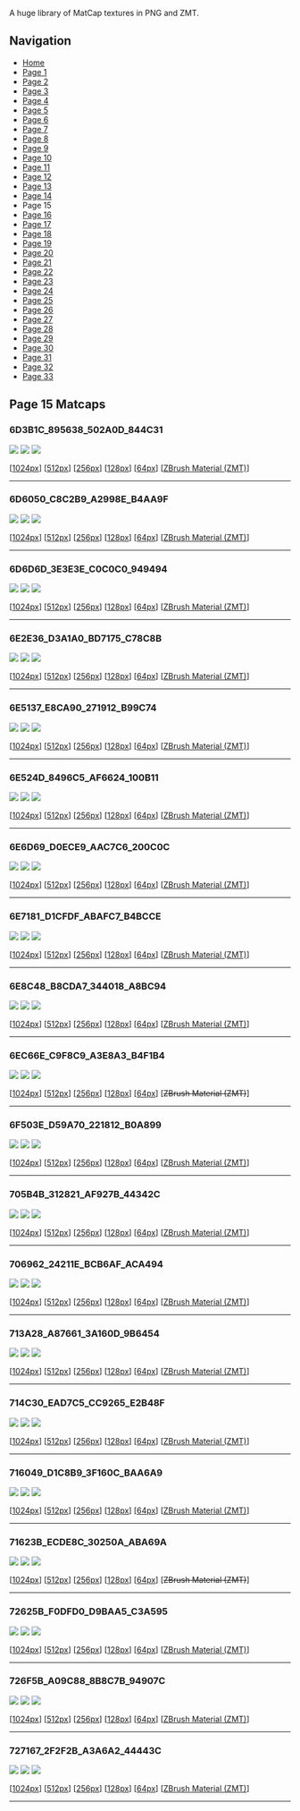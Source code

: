 A huge library of MatCap textures in PNG and ZMT.


## Navigation
* [Home](/)
* [Page 1](PAGE-1.md)
* [Page 2](PAGE-2.md)
* [Page 3](PAGE-3.md)
* [Page 4](PAGE-4.md)
* [Page 5](PAGE-5.md)
* [Page 6](PAGE-6.md)
* [Page 7](PAGE-7.md)
* [Page 8](PAGE-8.md)
* [Page 9](PAGE-9.md)
* [Page 10](PAGE-10.md)
* [Page 11](PAGE-11.md)
* [Page 12](PAGE-12.md)
* [Page 13](PAGE-13.md)
* [Page 14](PAGE-14.md)
* Page 15
* [Page 16](PAGE-16.md)
* [Page 17](PAGE-17.md)
* [Page 18](PAGE-18.md)
* [Page 19](PAGE-19.md)
* [Page 20](PAGE-20.md)
* [Page 21](PAGE-21.md)
* [Page 22](PAGE-22.md)
* [Page 23](PAGE-23.md)
* [Page 24](PAGE-24.md)
* [Page 25](PAGE-25.md)
* [Page 26](PAGE-26.md)
* [Page 27](PAGE-27.md)
* [Page 28](PAGE-28.md)
* [Page 29](PAGE-29.md)
* [Page 30](PAGE-30.md)
* [Page 31](PAGE-31.md)
* [Page 32](PAGE-32.md)
* [Page 33](PAGE-33.md)
## Page 15 Matcaps
### 6D3B1C_895638_502A0D_844C31
![](preview/6D3B1C_895638_502A0D_844C31-preview.png)
![](thumbnail/6D3B1C_895638_502A0D_844C31.jpg)
![](palette/6D3B1C_895638_502A0D_844C31-palette.png)

[[1024px](https://github.com/nidorx/matcaps/raw/master/1024/6D3B1C_895638_502A0D_844C31.png)]
[[512px](https://github.com/nidorx/matcaps/raw/master/512/6D3B1C_895638_502A0D_844C31-512px.png)]
[[256px](https://github.com/nidorx/matcaps/raw/master/256/6D3B1C_895638_502A0D_844C31-256px.png)]
[[128px](https://github.com/nidorx/matcaps/raw/master/128/6D3B1C_895638_502A0D_844C31-128px.png)]
[[64px](https://github.com/nidorx/matcaps/raw/master/64/6D3B1C_895638_502A0D_844C31-64px.png)]
[[ZBrush Material (ZMT)](https://github.com/nidorx/matcaps/raw/master/zmt/6D3B1C_895638_502A0D_844C31.zmt)]

---
### 6D6050_C8C2B9_A2998E_B4AA9F
![](preview/6D6050_C8C2B9_A2998E_B4AA9F-preview.png)
![](thumbnail/6D6050_C8C2B9_A2998E_B4AA9F.jpg)
![](palette/6D6050_C8C2B9_A2998E_B4AA9F-palette.png)

[[1024px](https://github.com/nidorx/matcaps/raw/master/1024/6D6050_C8C2B9_A2998E_B4AA9F.png)]
[[512px](https://github.com/nidorx/matcaps/raw/master/512/6D6050_C8C2B9_A2998E_B4AA9F-512px.png)]
[[256px](https://github.com/nidorx/matcaps/raw/master/256/6D6050_C8C2B9_A2998E_B4AA9F-256px.png)]
[[128px](https://github.com/nidorx/matcaps/raw/master/128/6D6050_C8C2B9_A2998E_B4AA9F-128px.png)]
[[64px](https://github.com/nidorx/matcaps/raw/master/64/6D6050_C8C2B9_A2998E_B4AA9F-64px.png)]
[[ZBrush Material (ZMT)](https://github.com/nidorx/matcaps/raw/master/zmt/6D6050_C8C2B9_A2998E_B4AA9F.zmt)]

---
### 6D6D6D_3E3E3E_C0C0C0_949494
![](preview/6D6D6D_3E3E3E_C0C0C0_949494-preview.png)
![](thumbnail/6D6D6D_3E3E3E_C0C0C0_949494.jpg)
![](palette/6D6D6D_3E3E3E_C0C0C0_949494-palette.png)

[[1024px](https://github.com/nidorx/matcaps/raw/master/1024/6D6D6D_3E3E3E_C0C0C0_949494.png)]
[[512px](https://github.com/nidorx/matcaps/raw/master/512/6D6D6D_3E3E3E_C0C0C0_949494-512px.png)]
[[256px](https://github.com/nidorx/matcaps/raw/master/256/6D6D6D_3E3E3E_C0C0C0_949494-256px.png)]
[[128px](https://github.com/nidorx/matcaps/raw/master/128/6D6D6D_3E3E3E_C0C0C0_949494-128px.png)]
[[64px](https://github.com/nidorx/matcaps/raw/master/64/6D6D6D_3E3E3E_C0C0C0_949494-64px.png)]
[[ZBrush Material (ZMT)](https://github.com/nidorx/matcaps/raw/master/zmt/6D6D6D_3E3E3E_C0C0C0_949494.zmt)]

---
### 6E2E36_D3A1A0_BD7175_C78C8B
![](preview/6E2E36_D3A1A0_BD7175_C78C8B-preview.png)
![](thumbnail/6E2E36_D3A1A0_BD7175_C78C8B.jpg)
![](palette/6E2E36_D3A1A0_BD7175_C78C8B-palette.png)

[[1024px](https://github.com/nidorx/matcaps/raw/master/1024/6E2E36_D3A1A0_BD7175_C78C8B.png)]
[[512px](https://github.com/nidorx/matcaps/raw/master/512/6E2E36_D3A1A0_BD7175_C78C8B-512px.png)]
[[256px](https://github.com/nidorx/matcaps/raw/master/256/6E2E36_D3A1A0_BD7175_C78C8B-256px.png)]
[[128px](https://github.com/nidorx/matcaps/raw/master/128/6E2E36_D3A1A0_BD7175_C78C8B-128px.png)]
[[64px](https://github.com/nidorx/matcaps/raw/master/64/6E2E36_D3A1A0_BD7175_C78C8B-64px.png)]
[[ZBrush Material (ZMT)](https://github.com/nidorx/matcaps/raw/master/zmt/6E2E36_D3A1A0_BD7175_C78C8B.zmt)]

---
### 6E5137_E8CA90_271912_B99C74
![](preview/6E5137_E8CA90_271912_B99C74-preview.png)
![](thumbnail/6E5137_E8CA90_271912_B99C74.jpg)
![](palette/6E5137_E8CA90_271912_B99C74-palette.png)

[[1024px](https://github.com/nidorx/matcaps/raw/master/1024/6E5137_E8CA90_271912_B99C74.png)]
[[512px](https://github.com/nidorx/matcaps/raw/master/512/6E5137_E8CA90_271912_B99C74-512px.png)]
[[256px](https://github.com/nidorx/matcaps/raw/master/256/6E5137_E8CA90_271912_B99C74-256px.png)]
[[128px](https://github.com/nidorx/matcaps/raw/master/128/6E5137_E8CA90_271912_B99C74-128px.png)]
[[64px](https://github.com/nidorx/matcaps/raw/master/64/6E5137_E8CA90_271912_B99C74-64px.png)]
[[ZBrush Material (ZMT)](https://github.com/nidorx/matcaps/raw/master/zmt/6E5137_E8CA90_271912_B99C74.zmt)]

---
### 6E524D_8496C5_AF6624_100B11
![](preview/6E524D_8496C5_AF6624_100B11-preview.png)
![](thumbnail/6E524D_8496C5_AF6624_100B11.jpg)
![](palette/6E524D_8496C5_AF6624_100B11-palette.png)

[[1024px](https://github.com/nidorx/matcaps/raw/master/1024/6E524D_8496C5_AF6624_100B11.png)]
[[512px](https://github.com/nidorx/matcaps/raw/master/512/6E524D_8496C5_AF6624_100B11-512px.png)]
[[256px](https://github.com/nidorx/matcaps/raw/master/256/6E524D_8496C5_AF6624_100B11-256px.png)]
[[128px](https://github.com/nidorx/matcaps/raw/master/128/6E524D_8496C5_AF6624_100B11-128px.png)]
[[64px](https://github.com/nidorx/matcaps/raw/master/64/6E524D_8496C5_AF6624_100B11-64px.png)]
[[ZBrush Material (ZMT)](https://github.com/nidorx/matcaps/raw/master/zmt/6E524D_8496C5_AF6624_100B11.zmt)]

---
### 6E6D69_D0ECE9_AAC7C6_200C0C
![](preview/6E6D69_D0ECE9_AAC7C6_200C0C-preview.png)
![](thumbnail/6E6D69_D0ECE9_AAC7C6_200C0C.jpg)
![](palette/6E6D69_D0ECE9_AAC7C6_200C0C-palette.png)

[[1024px](https://github.com/nidorx/matcaps/raw/master/1024/6E6D69_D0ECE9_AAC7C6_200C0C.png)]
[[512px](https://github.com/nidorx/matcaps/raw/master/512/6E6D69_D0ECE9_AAC7C6_200C0C-512px.png)]
[[256px](https://github.com/nidorx/matcaps/raw/master/256/6E6D69_D0ECE9_AAC7C6_200C0C-256px.png)]
[[128px](https://github.com/nidorx/matcaps/raw/master/128/6E6D69_D0ECE9_AAC7C6_200C0C-128px.png)]
[[64px](https://github.com/nidorx/matcaps/raw/master/64/6E6D69_D0ECE9_AAC7C6_200C0C-64px.png)]
[[ZBrush Material (ZMT)](https://github.com/nidorx/matcaps/raw/master/zmt/6E6D69_D0ECE9_AAC7C6_200C0C.zmt)]

---
### 6E7181_D1CFDF_ABAFC7_B4BCCE
![](preview/6E7181_D1CFDF_ABAFC7_B4BCCE-preview.png)
![](thumbnail/6E7181_D1CFDF_ABAFC7_B4BCCE.jpg)
![](palette/6E7181_D1CFDF_ABAFC7_B4BCCE-palette.png)

[[1024px](https://github.com/nidorx/matcaps/raw/master/1024/6E7181_D1CFDF_ABAFC7_B4BCCE.png)]
[[512px](https://github.com/nidorx/matcaps/raw/master/512/6E7181_D1CFDF_ABAFC7_B4BCCE-512px.png)]
[[256px](https://github.com/nidorx/matcaps/raw/master/256/6E7181_D1CFDF_ABAFC7_B4BCCE-256px.png)]
[[128px](https://github.com/nidorx/matcaps/raw/master/128/6E7181_D1CFDF_ABAFC7_B4BCCE-128px.png)]
[[64px](https://github.com/nidorx/matcaps/raw/master/64/6E7181_D1CFDF_ABAFC7_B4BCCE-64px.png)]
[[ZBrush Material (ZMT)](https://github.com/nidorx/matcaps/raw/master/zmt/6E7181_D1CFDF_ABAFC7_B4BCCE.zmt)]

---
### 6E8C48_B8CDA7_344018_A8BC94
![](preview/6E8C48_B8CDA7_344018_A8BC94-preview.png)
![](thumbnail/6E8C48_B8CDA7_344018_A8BC94.jpg)
![](palette/6E8C48_B8CDA7_344018_A8BC94-palette.png)

[[1024px](https://github.com/nidorx/matcaps/raw/master/1024/6E8C48_B8CDA7_344018_A8BC94.png)]
[[512px](https://github.com/nidorx/matcaps/raw/master/512/6E8C48_B8CDA7_344018_A8BC94-512px.png)]
[[256px](https://github.com/nidorx/matcaps/raw/master/256/6E8C48_B8CDA7_344018_A8BC94-256px.png)]
[[128px](https://github.com/nidorx/matcaps/raw/master/128/6E8C48_B8CDA7_344018_A8BC94-128px.png)]
[[64px](https://github.com/nidorx/matcaps/raw/master/64/6E8C48_B8CDA7_344018_A8BC94-64px.png)]
[[ZBrush Material (ZMT)](https://github.com/nidorx/matcaps/raw/master/zmt/6E8C48_B8CDA7_344018_A8BC94.zmt)]

---
### 6EC66E_C9F8C9_A3E8A3_B4F1B4
![](preview/6EC66E_C9F8C9_A3E8A3_B4F1B4-preview.png)
![](thumbnail/6EC66E_C9F8C9_A3E8A3_B4F1B4.jpg)
![](palette/6EC66E_C9F8C9_A3E8A3_B4F1B4-palette.png)

[[1024px](https://github.com/nidorx/matcaps/raw/master/1024/6EC66E_C9F8C9_A3E8A3_B4F1B4.png)]
[[512px](https://github.com/nidorx/matcaps/raw/master/512/6EC66E_C9F8C9_A3E8A3_B4F1B4-512px.png)]
[[256px](https://github.com/nidorx/matcaps/raw/master/256/6EC66E_C9F8C9_A3E8A3_B4F1B4-256px.png)]
[[128px](https://github.com/nidorx/matcaps/raw/master/128/6EC66E_C9F8C9_A3E8A3_B4F1B4-128px.png)]
[[64px](https://github.com/nidorx/matcaps/raw/master/64/6EC66E_C9F8C9_A3E8A3_B4F1B4-64px.png)]
[~~ZBrush Material (ZMT)~~]

---
### 6F503E_D59A70_221812_B0A899
![](preview/6F503E_D59A70_221812_B0A899-preview.png)
![](thumbnail/6F503E_D59A70_221812_B0A899.jpg)
![](palette/6F503E_D59A70_221812_B0A899-palette.png)

[[1024px](https://github.com/nidorx/matcaps/raw/master/1024/6F503E_D59A70_221812_B0A899.png)]
[[512px](https://github.com/nidorx/matcaps/raw/master/512/6F503E_D59A70_221812_B0A899-512px.png)]
[[256px](https://github.com/nidorx/matcaps/raw/master/256/6F503E_D59A70_221812_B0A899-256px.png)]
[[128px](https://github.com/nidorx/matcaps/raw/master/128/6F503E_D59A70_221812_B0A899-128px.png)]
[[64px](https://github.com/nidorx/matcaps/raw/master/64/6F503E_D59A70_221812_B0A899-64px.png)]
[[ZBrush Material (ZMT)](https://github.com/nidorx/matcaps/raw/master/zmt/6F503E_D59A70_221812_B0A899.zmt)]

---
### 705B4B_312821_AF927B_44342C
![](preview/705B4B_312821_AF927B_44342C-preview.png)
![](thumbnail/705B4B_312821_AF927B_44342C.jpg)
![](palette/705B4B_312821_AF927B_44342C-palette.png)

[[1024px](https://github.com/nidorx/matcaps/raw/master/1024/705B4B_312821_AF927B_44342C.png)]
[[512px](https://github.com/nidorx/matcaps/raw/master/512/705B4B_312821_AF927B_44342C-512px.png)]
[[256px](https://github.com/nidorx/matcaps/raw/master/256/705B4B_312821_AF927B_44342C-256px.png)]
[[128px](https://github.com/nidorx/matcaps/raw/master/128/705B4B_312821_AF927B_44342C-128px.png)]
[[64px](https://github.com/nidorx/matcaps/raw/master/64/705B4B_312821_AF927B_44342C-64px.png)]
[[ZBrush Material (ZMT)](https://github.com/nidorx/matcaps/raw/master/zmt/705B4B_312821_AF927B_44342C.zmt)]

---
### 706962_24211E_BCB6AF_ACA494
![](preview/706962_24211E_BCB6AF_ACA494-preview.png)
![](thumbnail/706962_24211E_BCB6AF_ACA494.jpg)
![](palette/706962_24211E_BCB6AF_ACA494-palette.png)

[[1024px](https://github.com/nidorx/matcaps/raw/master/1024/706962_24211E_BCB6AF_ACA494.png)]
[[512px](https://github.com/nidorx/matcaps/raw/master/512/706962_24211E_BCB6AF_ACA494-512px.png)]
[[256px](https://github.com/nidorx/matcaps/raw/master/256/706962_24211E_BCB6AF_ACA494-256px.png)]
[[128px](https://github.com/nidorx/matcaps/raw/master/128/706962_24211E_BCB6AF_ACA494-128px.png)]
[[64px](https://github.com/nidorx/matcaps/raw/master/64/706962_24211E_BCB6AF_ACA494-64px.png)]
[[ZBrush Material (ZMT)](https://github.com/nidorx/matcaps/raw/master/zmt/706962_24211E_BCB6AF_ACA494.zmt)]

---
### 713A28_A87661_3A160D_9B6454
![](preview/713A28_A87661_3A160D_9B6454-preview.png)
![](thumbnail/713A28_A87661_3A160D_9B6454.jpg)
![](palette/713A28_A87661_3A160D_9B6454-palette.png)

[[1024px](https://github.com/nidorx/matcaps/raw/master/1024/713A28_A87661_3A160D_9B6454.png)]
[[512px](https://github.com/nidorx/matcaps/raw/master/512/713A28_A87661_3A160D_9B6454-512px.png)]
[[256px](https://github.com/nidorx/matcaps/raw/master/256/713A28_A87661_3A160D_9B6454-256px.png)]
[[128px](https://github.com/nidorx/matcaps/raw/master/128/713A28_A87661_3A160D_9B6454-128px.png)]
[[64px](https://github.com/nidorx/matcaps/raw/master/64/713A28_A87661_3A160D_9B6454-64px.png)]
[[ZBrush Material (ZMT)](https://github.com/nidorx/matcaps/raw/master/zmt/713A28_A87661_3A160D_9B6454.zmt)]

---
### 714C30_EAD7C5_CC9265_E2B48F
![](preview/714C30_EAD7C5_CC9265_E2B48F-preview.png)
![](thumbnail/714C30_EAD7C5_CC9265_E2B48F.jpg)
![](palette/714C30_EAD7C5_CC9265_E2B48F-palette.png)

[[1024px](https://github.com/nidorx/matcaps/raw/master/1024/714C30_EAD7C5_CC9265_E2B48F.png)]
[[512px](https://github.com/nidorx/matcaps/raw/master/512/714C30_EAD7C5_CC9265_E2B48F-512px.png)]
[[256px](https://github.com/nidorx/matcaps/raw/master/256/714C30_EAD7C5_CC9265_E2B48F-256px.png)]
[[128px](https://github.com/nidorx/matcaps/raw/master/128/714C30_EAD7C5_CC9265_E2B48F-128px.png)]
[[64px](https://github.com/nidorx/matcaps/raw/master/64/714C30_EAD7C5_CC9265_E2B48F-64px.png)]
[[ZBrush Material (ZMT)](https://github.com/nidorx/matcaps/raw/master/zmt/714C30_EAD7C5_CC9265_E2B48F.zmt)]

---
### 716049_D1C8B9_3F160C_BAA6A9
![](preview/716049_D1C8B9_3F160C_BAA6A9-preview.png)
![](thumbnail/716049_D1C8B9_3F160C_BAA6A9.jpg)
![](palette/716049_D1C8B9_3F160C_BAA6A9-palette.png)

[[1024px](https://github.com/nidorx/matcaps/raw/master/1024/716049_D1C8B9_3F160C_BAA6A9.png)]
[[512px](https://github.com/nidorx/matcaps/raw/master/512/716049_D1C8B9_3F160C_BAA6A9-512px.png)]
[[256px](https://github.com/nidorx/matcaps/raw/master/256/716049_D1C8B9_3F160C_BAA6A9-256px.png)]
[[128px](https://github.com/nidorx/matcaps/raw/master/128/716049_D1C8B9_3F160C_BAA6A9-128px.png)]
[[64px](https://github.com/nidorx/matcaps/raw/master/64/716049_D1C8B9_3F160C_BAA6A9-64px.png)]
[[ZBrush Material (ZMT)](https://github.com/nidorx/matcaps/raw/master/zmt/716049_D1C8B9_3F160C_BAA6A9.zmt)]

---
### 71623B_ECDE8C_30250A_ABA69A
![](preview/71623B_ECDE8C_30250A_ABA69A-preview.png)
![](thumbnail/71623B_ECDE8C_30250A_ABA69A.jpg)
![](palette/71623B_ECDE8C_30250A_ABA69A-palette.png)

[[1024px](https://github.com/nidorx/matcaps/raw/master/1024/71623B_ECDE8C_30250A_ABA69A.png)]
[[512px](https://github.com/nidorx/matcaps/raw/master/512/71623B_ECDE8C_30250A_ABA69A-512px.png)]
[[256px](https://github.com/nidorx/matcaps/raw/master/256/71623B_ECDE8C_30250A_ABA69A-256px.png)]
[[128px](https://github.com/nidorx/matcaps/raw/master/128/71623B_ECDE8C_30250A_ABA69A-128px.png)]
[[64px](https://github.com/nidorx/matcaps/raw/master/64/71623B_ECDE8C_30250A_ABA69A-64px.png)]
[~~ZBrush Material (ZMT)~~]

---
### 72625B_F0DFD0_D9BAA5_C3A595
![](preview/72625B_F0DFD0_D9BAA5_C3A595-preview.png)
![](thumbnail/72625B_F0DFD0_D9BAA5_C3A595.jpg)
![](palette/72625B_F0DFD0_D9BAA5_C3A595-palette.png)

[[1024px](https://github.com/nidorx/matcaps/raw/master/1024/72625B_F0DFD0_D9BAA5_C3A595.png)]
[[512px](https://github.com/nidorx/matcaps/raw/master/512/72625B_F0DFD0_D9BAA5_C3A595-512px.png)]
[[256px](https://github.com/nidorx/matcaps/raw/master/256/72625B_F0DFD0_D9BAA5_C3A595-256px.png)]
[[128px](https://github.com/nidorx/matcaps/raw/master/128/72625B_F0DFD0_D9BAA5_C3A595-128px.png)]
[[64px](https://github.com/nidorx/matcaps/raw/master/64/72625B_F0DFD0_D9BAA5_C3A595-64px.png)]
[[ZBrush Material (ZMT)](https://github.com/nidorx/matcaps/raw/master/zmt/72625B_F0DFD0_D9BAA5_C3A595.zmt)]

---
### 726F5B_A09C88_8B8C7B_94907C
![](preview/726F5B_A09C88_8B8C7B_94907C-preview.png)
![](thumbnail/726F5B_A09C88_8B8C7B_94907C.jpg)
![](palette/726F5B_A09C88_8B8C7B_94907C-palette.png)

[[1024px](https://github.com/nidorx/matcaps/raw/master/1024/726F5B_A09C88_8B8C7B_94907C.png)]
[[512px](https://github.com/nidorx/matcaps/raw/master/512/726F5B_A09C88_8B8C7B_94907C-512px.png)]
[[256px](https://github.com/nidorx/matcaps/raw/master/256/726F5B_A09C88_8B8C7B_94907C-256px.png)]
[[128px](https://github.com/nidorx/matcaps/raw/master/128/726F5B_A09C88_8B8C7B_94907C-128px.png)]
[[64px](https://github.com/nidorx/matcaps/raw/master/64/726F5B_A09C88_8B8C7B_94907C-64px.png)]
[[ZBrush Material (ZMT)](https://github.com/nidorx/matcaps/raw/master/zmt/726F5B_A09C88_8B8C7B_94907C.zmt)]

---
### 727167_2F2F2B_A3A6A2_44443C
![](preview/727167_2F2F2B_A3A6A2_44443C-preview.png)
![](thumbnail/727167_2F2F2B_A3A6A2_44443C.jpg)
![](palette/727167_2F2F2B_A3A6A2_44443C-palette.png)

[[1024px](https://github.com/nidorx/matcaps/raw/master/1024/727167_2F2F2B_A3A6A2_44443C.png)]
[[512px](https://github.com/nidorx/matcaps/raw/master/512/727167_2F2F2B_A3A6A2_44443C-512px.png)]
[[256px](https://github.com/nidorx/matcaps/raw/master/256/727167_2F2F2B_A3A6A2_44443C-256px.png)]
[[128px](https://github.com/nidorx/matcaps/raw/master/128/727167_2F2F2B_A3A6A2_44443C-128px.png)]
[[64px](https://github.com/nidorx/matcaps/raw/master/64/727167_2F2F2B_A3A6A2_44443C-64px.png)]
[[ZBrush Material (ZMT)](https://github.com/nidorx/matcaps/raw/master/zmt/727167_2F2F2B_A3A6A2_44443C.zmt)]

---